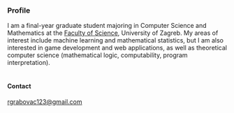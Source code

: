 ### Profile
I am a final-year graduate student majoring in Computer Science and Mathematics at the [Faculty of Science](https://www.pmf.unizg.hr/math/en), University of Zagreb. My areas of interest include machine learning and mathematical statistics, but I am also interested in game development and web applications, as well as theoretical computer science (mathematical logic, computability, program interpretation).
 <br />  <br />
#### Contact
rgrabovac123@gmail.com
<!--
**RobertoGrabovac/RobertoGrabovac** is a ✨ _special_ ✨ repository because its `README.md` (this file) appears on your GitHub profile.

Here are some ideas to get you started:

- 🔭 I’m currently working on ...
- 🌱 I’m currently learning ...
- 👯 I’m looking to collaborate on ...
- 🤔 I’m looking for help with ...
- 💬 Ask me about ...
- 📫 How to reach me: ...
- 😄 Pronouns: ...
- ⚡ Fun fact: ...
-->
